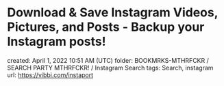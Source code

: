 # Download & Save Instagram Videos, Pictures, and Posts - Backup your Instagram posts!

created: April 1, 2022 10:51 AM (UTC)
folder: BOOKMRKS-MTHRFCKR / SEARCH PARTY MTHRFCKR! / Instagram Search
tags: Search, instagram
url: https://vibbi.com/instaport